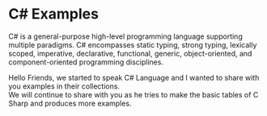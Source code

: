 # C# Examples

C# is a general-purpose high-level programming language supporting multiple paradigms. C# encompasses static typing, strong typing, lexically scoped, imperative, declarative, functional, generic, object-oriented, and component-oriented programming disciplines.

Hello Friends, we started to speak C# Language and I wanted to share with you examples in their collections.<br/>
We will continue to share with you as he tries to make the basic tables of C Sharp and produces more examples.
